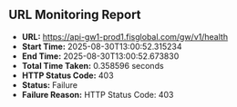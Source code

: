 ## URL Monitoring Report

- **URL:** https://api-gw1-prod1.fisglobal.com/gw/v1/health
- **Start Time:** 2025-08-30T13:00:52.315234
- **End Time:** 2025-08-30T13:00:52.673830
- **Total Time Taken:** 0.358596 seconds
- **HTTP Status Code:** 403
- **Status:** Failure
- **Failure Reason:** HTTP Status Code: 403
